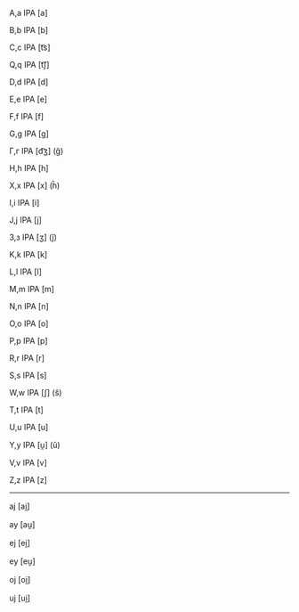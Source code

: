 A,a IPA [a]

B,b IPA [b]

C,c IPA [t͡s]

Q,q IPA [t͡ʃ]

D,d IPA [d]

E,e IPA [e]

F,f IPA [f]

G,g IPA [g]

Г,г IPA [d͡ʒ]	  (ĝ)

H,h IPA [h]

X,x IPA [x]   (ĥ)

I,i IPA [i]

J,j IPA [j]

З,з IPA [ʒ]   (ĵ)

K,k IPA [k]

L,l IPA [l]

M,m IPA [m]

N,n IPA [n]

O,o IPA [o]

P,p IPA [p]

R,r IPA [r]

S,s IPA [s]

W,w IPA [ʃ]    (ŝ)

T,t IPA [t]

U,u IPA [u]

Y,y IPA [u̯]    (û)

V,v IPA [v]

Z,z IPA [z]


----------

aj	[ai̯]

ay	[au̯]

ej	[ei̯]

ey	[eu̯]

oj	[oi̯]

uj	[ui̯]

